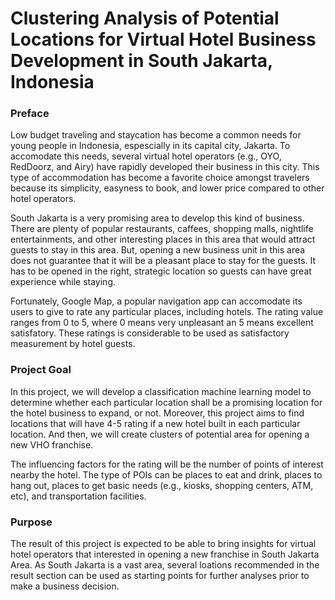 # Clustering Analysis of Potential Locations for Virtual Hotel Business Development in South Jakarta, Indonesia

### Preface

Low budget traveling and staycation has become a common needs for young people in Indonesia, espescially in its capital city, Jakarta. To accomodate this needs, several virtual hotel operators (e.g., OYO, RedDoorz, and Airy) have rapidly developed their business in this city. This type of accommodation has become a favorite choice amongst travelers because its simplicity, easyness to book, and lower price compared to other hotel operators. 

South Jakarta is a very promising area to develop this kind of business. There are plenty of popular restaurants, caffees, shopping malls, nightlife entertainments, and other interesting places in this area that would attract guests to stay in this area. But, opening a new business unit in this area does not guarantee that it will be a pleasant place to stay for the guests. It has to be opened in the right, strategic location so guests can have great experience while staying. 

Fortunately, Google Map, a popular navigation app can accomodate its users to give to rate any particular places, including hotels. The rating value ranges from 0 to 5, where 0 means very unpleasant an 5 means excellent satisfatory. These ratings is considerable to be used as satisfactory measurement by hotel guests.

### Project Goal

In this project, we will develop a classification machine learning model to determine whether each particular location shall be a promising location for the hotel business to expand, or not. Moreover, this project aims to find locations that will have 4-5 rating if a new hotel built in each particular location. And then, we will create clusters of potential area for opening a new VHO franchise.

The influencing factors for the rating will be the number of points of interest nearby the hotel. The type of POIs can be places to eat and drink, places to hang out, places to get basic needs (e.g., kiosks, shopping centers, ATM, etc), and transportation facilities.

### Purpose

The result of this project is expected to be able to bring insights for virtual hotel operators that interested in opening a new franchise in South Jakarta Area. As South Jakarta is a vast area, several loations recommended in the result section can be used as starting points for further analyses prior to make a business decision.
